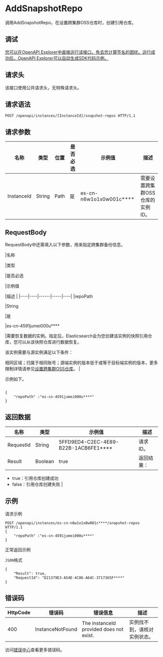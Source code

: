 # AddSnapshotRepo

调用AddSnapshotRepo，在设置跨集群OSS仓库时，创建引用仓库。

## 调试

[您可以在OpenAPI Explorer中直接运行该接口，免去您计算签名的困扰。运行成功后，OpenAPI Explorer可以自动生成SDK代码示例。](https://api.aliyun.com/#product=elasticsearch&api=AddSnapshotRepo&type=ROA&version=2017-06-13)

## 请求头

该接口使用公共请求头，无特殊请求头。

## 请求语法

```
POST /openapi/instances/[InstanceId]/snapshot-repos HTTP/1.1
```

## 请求参数

|名称|类型|位置|是否必选|示例值|描述|
|--|--|--|----|---|--|
|InstanceId|String|Path|是|es-cn-n6w1o1x0w001c\*\*\*\*|需要设置跨集群OSS仓库的实例ID。 |

## RequestBody

RequestBody中还需填入以下参数，用来指定跨集群备份信息。

|名称

|类型

|是否必选

|示例值

|描述 |
|----|----|------|-----|----|
|repoPath

|String

|是

|es-cn-4591jumei000u\*\*\*\*

|需要恢复数据的实例。指定后，Elasticsearch会为您创建该实例的快照引用仓库，您可以从该快照仓库进行数据恢复。

 该实例需要与源实例满足以下条件：

 相同区域；归属于相同账号；源端实例的版本低于或等于目标端实例的版本，更多限制详情请参见[设置跨集群OSS仓库](~~131441~~)。 |

示例如下。

```

{
    "repoPath" :"es-cn-4591jumei000u****"
}

```

## 返回数据

|名称|类型|示例值|描述|
|--|--|---|--|
|RequestId|String|5FFD9ED4-C2EC-4E89-B22B-1ACB6FE1\*\*\*\*|请求ID。 |
|Result|Boolean|true|返回结果：

 -   true：引用仓库创建成功
-   false：引用仓库创建失败 |

## 示例

请求示例

```
POST /openapi/instances/es-cn-n6w1o1x0w001c****/snapshot-repos HTTP/1.1
{
    "repoPath" :"es-cn-4591jumei000u****"
}
```

正常返回示例

`JSON`格式

```
{
	"Result": true,
	"RequestId": "D21379E3-A54E-4C86-A64C-3717365F****"
}
```

## 错误码

|HttpCode|错误码|错误信息|描述|
|--------|---|----|--|
|400|InstanceNotFound|The instanceId provided does not exist.|实例找不到，请核对实例状态。|

访问[错误中心](https://error-center.aliyun.com/status/product/elasticsearch)查看更多错误码。

